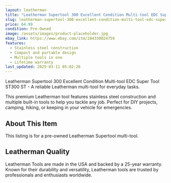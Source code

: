 ```yaml
---
layout: leatherman
title: "Leatherman Supertool 300 Excellent Condition Multi-tool EDC Super Tool ST300 ST"
slug: leatherman-supertool-300-excellent-condition-multi-tool-edc-super-tool-st300-st
price: 64.99
condition: Pre-Owned
image: /assets/images/product-placeholder.jpg
ebay_link: https://www.ebay.com/itm/284330024759
features:
  - Stainless steel construction
  - Compact and portable design
  - Multiple tools in one
  - Lifetime warranty
last_updated: 2025-03-11 05:02:26
---
```


Leatherman Supertool 300 Excellent Condition Multi-tool EDC Super Tool ST300 ST - A reliable Leatherman multi-tool for everyday tasks.

This premium Leatherman tool features stainless steel construction and multiple built-in tools to help you tackle any job. Perfect for DIY projects, camping, hiking, or keeping in your vehicle for emergencies.

## About This Item

This listing is for a pre-owned Leatherman Supertool multi-tool.

## Leatherman Quality

Leatherman Tools are made in the USA and backed by a 25-year warranty. Known for their durability and versatility, Leatherman tools are trusted by professionals and enthusiasts worldwide.

